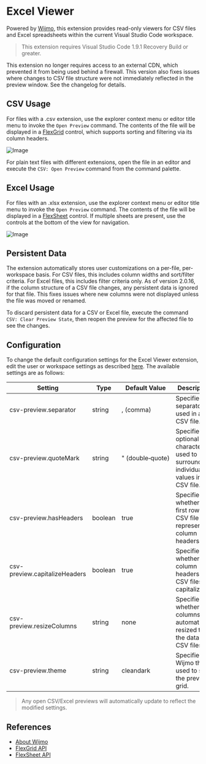 # Excel Viewer
Powered by [Wijmo](http://www.wijmo.com/products/wijmo-5), this extension provides read-only viewers for CSV files and Excel spreadsheets within the current Visual Studio Code workspace.

> This extension requires Visual Studio Code 1.9.1 Recovery Build or greater.

This extension no longer requires access to an external CDN, which prevented it from being used behind a firewall. This version also fixes issues where changes to CSV file structure were not immediately reflected in the preview window. See the changelog for details.

## CSV Usage
For files with a .csv extension, use the explorer context menu or editor title menu to invoke the `Open Preview` command. The contents of the file will be displayed in a [FlexGrid](http://demos.wijmo.com/5/Angular/Explorer/Explorer/#/grid/intro) control, which supports sorting and filtering via its column headers.

![Image](https://github.com/jjuback/gc-excelviewer/raw/master/./img/csv-preview-2.gif)

For plain text files with different extensions, open the file in an editor and execute the `CSV: Open Preview` command from the command palette.

## Excel Usage
For files with an .xlsx extension, use the explorer context menu or editor title menu to invoke the `Open Preview` command. The contents of the file will be displayed in a [FlexSheet](http://wijmo.com/products/flexsheet) control. If multiple sheets are present, use the controls at the bottom of the view for navigation.

![Image](https://github.com/jjuback/gc-excelviewer/raw/master/./img/excel-preview-2.gif)

## Persistent Data
The extension automatically stores user customizations on a per-file, per-workspace basis. For CSV files, this includes column widths and sort/filter criteria. For Excel files, this includes filter criteria only. As of version 2.0.16, if the column structure of a CSV file changes, any persistent data is ignored for that file. This fixes issues where new columns were not displayed unless the file was moved or renamed.

To discard persistent data for a CSV or Excel file, execute the command `CSV: Clear Preview State`, then reopen the preview for the affected file to see the changes.

## Configuration
To change the default configuration settings for the Excel Viewer extension, edit the user or workspace settings as described [here](http://code.visualstudio.com/docs/customization/userandworkspace#_creating-user-and-workspace-settings). The available settings are as follows:

Setting | Type | Default Value | Description
------- | ---- | ------------- | -----------
csv-preview.separator | string | , (comma) | Specifies the separator used in a CSV file.
csv-preview.quoteMark | string | "&nbsp;(double&#8209;quote) | Specifies the optional character used to surround individual values in a CSV file.
csv-preview.hasHeaders | boolean | true | Specifies whether the first row in a CSV file represents column headers.
csv-preview.capitalizeHeaders | boolean | true | Specifies whether column headers in CSV files are capitalized.
csv-preview.resizeColumns | string | none | Specifies whether columns are automatically resized to fit the data for CSV files.
csv-preview.theme | string | cleandark | Specifies the Wijmo theme used to style the preview grid.

> Any open CSV/Excel previews will automatically update to reflect the modified settings.

## References
* [About Wijmo](http://www.wijmo.com/products/wijmo-5)
* [FlexGrid API](http://wijmo.com/5/docs/topic/wijmo.grid.FlexGrid.Class.html)
* [FlexSheet API](http://wijmo.com/5/docs/topic/wijmo.grid.sheet.FlexSheet.Class.html)
